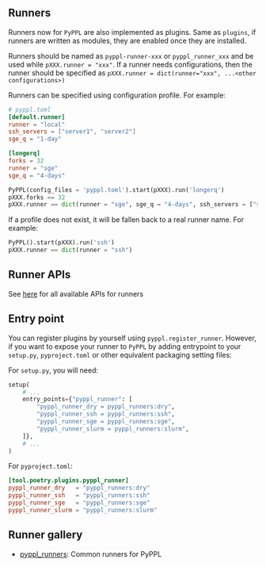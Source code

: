 
## Runners

Runners now for `PyPPL` are also implemented as plugins.
Same as `plugins`, if runners are written as modules, they are enabled once they are installed.

Runners should be named as `pyppl-runner-xxx` or `pyppl_runner_xxx` and be used while `pXXX.runner = "xxx"`.
If a runner needs configurations, then the runner should be specified as `pXXX.runner = dict(runner="xxx", ...<other configurations>)`

Runners can be specified using configuration profile. For example:

```toml
# pyppl.toml
[default.runner]
runner = "local"
ssh_servers = ["server1", "server2"]
sge_q = "1-day"

[longerq]
forks = 32
runner = "sge"
sge_q = "4-days"
```

```python
PyPPL(config_files = 'pyppl.toml').start(pXXX).run('longerq')
pXXX.forks == 32
pXXX.runner == dict(runner = "sge", sge_q = "4-days", ssh_servers = ["server1", "server2"])
```

If a profile does not exist, it will be fallen back to a real runner name. For example:
```python
PyPPL().start(pXXX).run('ssh')
pXXX.runner == dict(runner = "ssh")
```

## Runner APIs

See [here](https://pyppl.readthedocs.io/en/latest/api/#pypplrunner) for all available APIs for runners

## Entry point

You can register plugins by yourself using `pyppl.register_runner`. However, if you want to expose your runner to `PyPPL` by adding entrypoint to your `setup.py`, `pyproject.toml` or other equivalent packaging setting files:

For `setup.py`, you will need:
```python
setup(
	# ...
	entry_points={"pyppl_runner": [
		"pyppl_runner_dry = pyppl_runners:dry",
		"pyppl_runner_ssh = pyppl_runners:ssh",
		"pyppl_runner_sge = pyppl_runners:sge",
		"pyppl_runner_slurm = pyppl_runners:slurm",
	]},
	# ...
)
```

For `pyproject.toml`:
```toml
[tool.poetry.plugins.pyppl_runner]
pyppl_runner_dry   = "pyppl_runners:dry"
pyppl_runner_ssh   = "pyppl_runners:ssh"
pyppl_runner_sge   = "pyppl_runners:sge"
pyppl_runner_slurm = "pyppl_runners:slurm"
```


## Runner gallery

- [pyppl_runners](https://github.com/pwwang/pyppl_runners): Common runners for PyPPL
